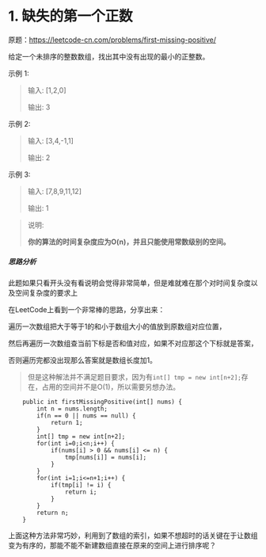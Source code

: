 # 1. 缺失的第一个正数
原题：https://leetcode-cn.com/problems/first-missing-positive/

给定一个未排序的整数数组，找出其中没有出现的最小的正整数。

示例 1:
> 
> 输入: [1,2,0]
> 
> 输出: 3

示例 2:
> 
> 输入: [3,4,-1,1]
> 
> 输出: 2

示例 3:
> 
> 输入: [7,8,9,11,12]
> 
> 输出: 1

> 说明:
> 
> **你的算法的时间复杂度应为O(n)，并且只能使用常数级别的空间。**


##### 思路分析

此题如果只看开头没有看说明会觉得非常简单，但是难就难在那个对时间复杂度以及空间复杂度的要求上

在LeetCode上看到一个非常棒的思路，分享出来：

遍历一次数组把大于等于1的和小于数组大小的值放到原数组对应位置，

然后再遍历一次数组查当前下标是否和值对应，如果不对应那这个下标就是答案，

否则遍历完都没出现那么答案就是数组长度加1。

> 但是这种解法并不满足题目要求，因为有```int[] tmp = new int[n+2];```存在，占用的空间并不是O(1)，所以需要另想办法。

        public int firstMissingPositive(int[] nums) {
            int n = nums.length;
            if(n == 0 || nums == null) {
                return 1;
            }
            int[] tmp = new int[n+2];
            for(int i=0;i<n;i++) {
                if(nums[i] > 0 && nums[i] <= n) {
                    tmp[nums[i]] = nums[i];
                }
            }
            for(int i=1;i<=n+1;i++) {
                if(tmp[i] != i) {
                    return i;
                }
            }
            return n;
        }

上面这种方法非常巧妙，利用到了数组的索引，如果不想超时的话关键在于让数组变为有序的，那能不能不新建数组直接在原来的空间上进行排序呢？


